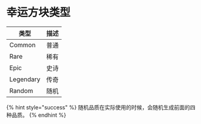 # 幸运方块类型

| 类型        | 描述 |
| --------- | -- |
| Common    | 普通 |
| Rare      | 稀有 |
| Epic      | 史诗 |
| Legendary | 传奇 |
| Random    | 随机 |

{% hint style="success" %}
随机品质在实际使用的时候，会随机生成前面的四种品质。
{% endhint %}
